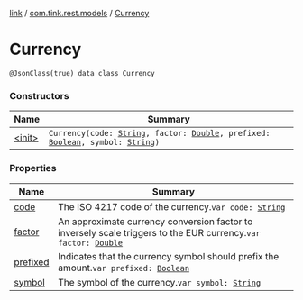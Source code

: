[link](../../index.md) / [com.tink.rest.models](../index.md) / [Currency](./index.md)

# Currency

`@JsonClass(true) data class Currency`

### Constructors

| Name | Summary |
|---|---|
| [&lt;init&gt;](-init-.md) | `Currency(code: `[`String`](https://kotlinlang.org/api/latest/jvm/stdlib/kotlin/-string/index.html)`, factor: `[`Double`](https://kotlinlang.org/api/latest/jvm/stdlib/kotlin/-double/index.html)`, prefixed: `[`Boolean`](https://kotlinlang.org/api/latest/jvm/stdlib/kotlin/-boolean/index.html)`, symbol: `[`String`](https://kotlinlang.org/api/latest/jvm/stdlib/kotlin/-string/index.html)`)` |

### Properties

| Name | Summary |
|---|---|
| [code](code.md) | The ISO 4217 code of the currency.`var code: `[`String`](https://kotlinlang.org/api/latest/jvm/stdlib/kotlin/-string/index.html) |
| [factor](factor.md) | An approximate currency conversion factor to inversely scale triggers to the EUR currency.`var factor: `[`Double`](https://kotlinlang.org/api/latest/jvm/stdlib/kotlin/-double/index.html) |
| [prefixed](prefixed.md) | Indicates that the currency symbol should prefix the amount.`var prefixed: `[`Boolean`](https://kotlinlang.org/api/latest/jvm/stdlib/kotlin/-boolean/index.html) |
| [symbol](symbol.md) | The symbol of the currency.`var symbol: `[`String`](https://kotlinlang.org/api/latest/jvm/stdlib/kotlin/-string/index.html) |
